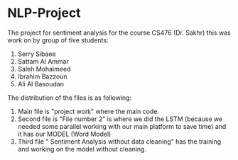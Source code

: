 # NLP-Project
The project for sentiment analysis for the course CS476 (Dr. Sakhr)
this was work on by group of five students:
1. Serry Sibaee
2. Sattam Al Ammar 
3. Saleh Mohaimeed 
4. Ibrahim Bazzoun 
5. Ali Al Basoudan

The distribution of the files is as following: 
1.	Main file is "project work" where the main code.
2.	Second file is "File number 2" is where we did the LSTM (because we needed some parallel working with our main platform to save time) and it has our MODEL (Word Model) 
3.	Third file " Sentiment Analysis without data cleaning" has the training and working on the model without cleaning.  

